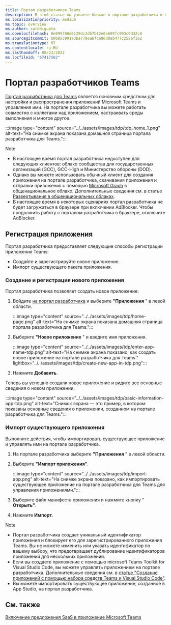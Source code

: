 ```yaml
---
title: Портал разработчиков Teams
description: В этой статье вы узнаете больше о портале разработчика и о том, как создать новое приложение и импортировать существующее приложение на портале разработчика Teams.
ms.localizationpriority: medium
ms.topic: overview
ms.author: surbhigupta
ms.openlocfilehash: 0e099700d6129dc2db7b12e0a699fc903c9d32c8
ms.sourcegitcommit: b060a3901a3ba770ea6fca96d0ab477c252af1a2
ms.translationtype: MT
ms.contentlocale: ru-RU
ms.lasthandoff: 08/23/2022
ms.locfileid: "67417502"
---
```

# <a name="developer-portal-for-teams"></a>Портал разработчиков Teams

<a href="https://dev.teams.microsoft.com" target="_blank">Портал разработчика для Teams</a> является основным средством для настройки и распространения приложений Microsoft Teams и управления ими. На портале разработчика вы можете работать совместно с коллегами над приложением, настраивать среды выполнения и многое другое.

:::image type="content" source="../../assets/images/tdp/tdp_home_1.png" alt-text="На снимке экрана показана домашняя страница портала разработчика для Teams.":::

> [!NOTE]
>
> * В настоящее время портал разработчика недоступен для следующих клиентов: облако сообщества для государственных организаций (GCC), GCC-High и Министерство обороны (DOD).
> * Однако вы можете использовать обычный клиент для создания приложения на портале разработчика, скачивания приложения и отправки приложения с помощью [Microsoft Graph](/graph/api/teamsapp-publish?view=graph-rest-1.0&tabs=http&preserve-view=true) в общенациональное облако. Дополнительные сведения см. в статье [Развертывания в общенациональных облаках](/graph/deployments).
> * В настоящее время в некоторых сценариях портал разработчика не будет загружаться в браузере при включении AdBlocker. Чтобы продолжить работу с порталом разработчика в браузере, отключите AdBlocker.

## <a name="register-an-app"></a>Регистрация приложения

Портал разработчика предоставляет следующие способы регистрации приложения Teams:

* Создайте и зарегистрируйте новое приложение.
* Импорт существующего пакета приложения.

### <a name="create-and-register-a-brand-new-app"></a>Создание и регистрация нового приложения

Портал разработчика позволяет создать новое приложение:

1. Войдите [на портал разработчика](https://dev.teams.microsoft.com) и выберите **"Приложения** " в левой области.

   :::image type="content" source="../../assets/images/tdp/home-page.png" alt-text="На снимке экрана показана домашняя страница портала разработчика для Teams.":::

1. Выберите **"Новое приложение** " и введите имя приложения.

   :::image type="content" source="../../assets/images/tdp/enter-app-name-tdp.png" alt-text="На снимке экрана показано, как создать новое приложение на портале разработчика для Teams." lightbox="../../assets/images/tdp/create-new-app-in-tdp.png":::

1. Нажмите **Добавить**.

Теперь вы успешно создали новое приложение и видите все основные сведения о новом приложении.

:::image type="content" source="../../assets/images/tdp/basic-information-app-tdp.png" alt-text="Снимок экрана — это пример, в котором показаны основные сведения о приложении, созданном на портале разработчика для Teams.":::

### <a name="import-an-existing-app"></a>Импорт существующего приложения

Выполните действия, чтобы импортировать существующее приложение и управлять ими на портале разработчика.

1. На портале разработчика выберите **"Приложения** " в левой области.
1. Выберите **"Импорт приложения"**.

   :::image type="content" source="../../assets/images/tdp/import-app.png" alt-text="На снимке экрана показано, как импортировать существующее приложение на портале разработчика для Teams для управления приложениями.":::

1. Выберите файл манифеста приложения и нажмите кнопку " **Открыть"**.
1. Нажмите **Импорт**.

> [!NOTE]
>
> * Портал разработчика создает уникальный идентификатор приложения и блокирует его для зарегистрированного приложения Teams. Вы не можете изменить или указать идентификатор по вашему выбору, что предотвращает дублирование идентификаторов приложений для нескольких приложений.
> * Если вы создаете приложение с помощью microsoft Teams Toolkit for Visual Studio Code, вы можете управлять приложением на портале разработчика. Дополнительные сведения см. в [статье "Создание приложений с помощью набора средств Teams и Visual Studio Code"](~/toolkit/visual-studio-code-overview.md).
> * Вы можете импортировать существующее приложение, созданное в App Studio, на портал разработчика.

## <a name="see-also"></a>См. также

[Включение предложения SaaS в приложение Microsoft Teams](~/concepts/deploy-and-publish/appsource/prepare/include-saas-offer.md)
